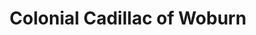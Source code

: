 ---
title: "Colonial Cadillac of Woburn"
url: /woburn/colonial-cadillac-of-woburn/
shop: Autohaus
---